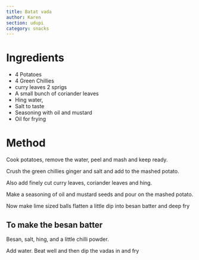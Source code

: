 ```yaml
---
title: Batat vada
author: Karen
section: udupi
category: snacks
---
```


# Ingredients

* 4 Potatoes
* 4 Green Chillies
* curry leaves 2 sprigs
* A small bunch of coriander leaves
* Hing water,
* Salt to taste
* Seasoning with oil and mustard
* Oil for frying

# Method

Cook potatoes, remove the water, peel and mash and keep ready.

Crush the green chillies ginger and salt and add to the mashed potato.

Also add finely cut curry leaves, coriander leaves and hing.

Make a seasoning of oil and mustard seeds and pour on the mashed potato.

Now make lime sized balls flatten a little dip into besan batter and deep fry

## To make the besan batter

Besan, salt, hing, and a little chilli powder.

Add water. Beat well and then dip the vadas in and fry
